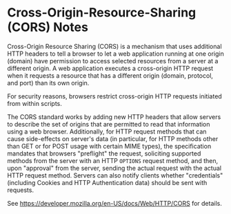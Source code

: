 # Cross-Origin-Resource-Sharing (CORS) Notes

Cross-Origin Resource Sharing (CORS) is a mechanism that uses additional HTTP
headers to tell a browser to let a web application running at one origin
(domain) have permission to access selected resources from a server at a
different origin.  A web application executes a cross-origin HTTP request when
it requests a resource that has a different origin (domain, protocol, and port)
than its own origin.

For security reasons, browsers restrict cross-origin HTTP requests initiated
from within scripts. 

The CORS standard works by adding new HTTP headers that allow servers to
describe the set of origins that are permitted to read that information using a
web browser.  Additionally, for HTTP request methods that can cause side-effects
on server's data (in particular, for HTTP methods other than GET or for POST
usage with certain MIME types), the specification mandates that browsers
"preflight" the request, soliciting supported methods from the server with an
HTTP `OPTIONS` request method, and then, upon "approval" from the server,
sending the actual request with the actual HTTP request method.  Servers can
also notify clients whether "credentials" (including Cookies and HTTP
Authentication data) should be sent with requests.


See https://developer.mozilla.org/en-US/docs/Web/HTTP/CORS for details.
